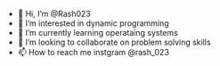 - 👋 Hi, I’m @Rash023
- 👀 I’m interested in dynamic programming
- 🌱 I’m currently learning operataing systems
- 💞️ I’m looking to collaborate on problem solving skills
- 📫 How to reach me instgram @rash_023

<!---
Rash023/Rash023 is a ✨ special ✨ repository because its `README.md` (this file) appears on your GitHub profile.
You can click the Preview link to take a look at your changes.
--->
